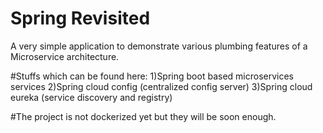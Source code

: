 # Spring Revisited

A very simple application to demonstrate various plumbing features of a Microservice architecture.

#Stuffs which can be found here:
1)Spring boot based microservices services
2)Spring cloud config (centralized config server)
3)Spring cloud eureka (service discovery and registry)

#The project is not dockerized yet but they will be soon enough.